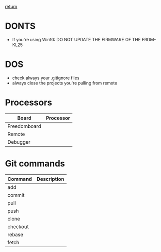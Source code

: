 [return](./../README.md)

# DONTS
* If you're using Win10: DO NOT UPDATE THE FIRMWARE OF THE FRDM-KL25

# DOS
* check always your .gitignore files
* always close the projects you're pulling from remote

# Processors

| Board | Processor |
|-------|-----------|
| Freedomboard |    |
| Remote |          |
| Debugger |        |

# Git commands

| Command  | Description |
|----------|-------------|
| add      | |
| commit   | |
| pull     | |
| push     | |
| clone    | |
| checkout | |
| rebase   | |
| fetch    | |
